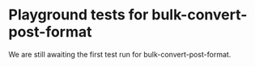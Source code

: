 # Playground tests for bulk-convert-post-format
We are still awaiting the first test run for bulk-convert-post-format.
